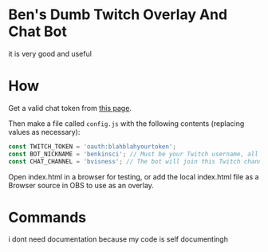 # Ben's Dumb Twitch Overlay And Chat Bot

it is very good and useful

# How

Get a valid chat token from [this page](https://twitchapps.com/tmi/).

Then make a file called `config.js` with the following contents (replacing values as necessary):

```js
const TWITCH_TOKEN = 'oauth:blahblahyourtoken';
const BOT_NICKNAME = 'benkinsci'; // Must be your Twitch username, all lowercase.
const CHAT_CHANNEL = 'bvisness'; // The bot will join this Twitch channel's chat to listen for messages.
```

Open index.html in a browser for testing, or add the local index.html file as a Browser source in OBS to use as an overlay.

# Commands

i dont need documentation because my code is self documentingh
